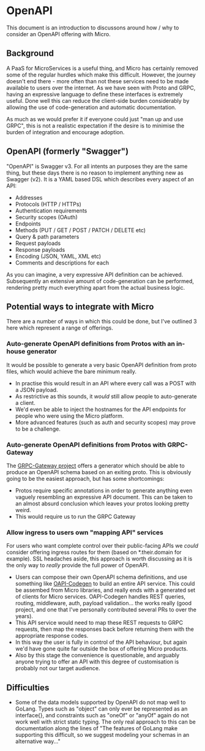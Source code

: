 OpenAPI
=======

This document is an introduction to discussons around how / why to consider an OpenAPI offering with Micro.

Background
----------

A PaaS for MicroServices is a useful thing, and Micro has certainly removed some of the regular hurdles which make this difficult. However, the journey doesn't end there - more often than not these services need to be made available to users over the internet. As we have seen with Proto and GRPC, having an expressive language to define these interfaces is extremely useful. Done well this can reduce the client-side burden considerably by allowing the use of code-generation and automatic documentation.

As much as we would prefer it if everyone could just "man up and use GRPC", this is not a realistic expectation if the desire is to minimise the burden of integration and encourage adoption.

OpenAPI (formerly "Swagger")
----------------------------

"OpenAPI" is Swagger v3. For all intents an purposes they are the same thing, but these days there is no reason to implement anything new as Swagger (v2). It is a YAML based DSL which describes every aspect of an API:

* Addresses
* Protocols (HTTP / HTTPs)
* Authentication requirements
* Security scopes (OAuth)
* Endpoints
* Methods (PUT / GET / POST / PATCH / DELETE etc)
* Query & path parameters
* Request payloads
* Response payloads
* Encoding (JSON, YAML, XML etc)
* Comments and descriptions for each

As you can imagine, a very expressive API definition can be achieved. Subsequently an extensive amount of code-generation can be performed, rendering pretty much everything apart from the actual business logic.

Potential ways to integrate with Micro
--------------------------------------

There are a number of ways in which this could be done, but I've outlined 3 here which represent a range of offerings.

### Auto-generate OpenAPI definitions from Protos with an in-house generator

It would be possible to generate a very basic OpenAPI definition from proto files, which would achieve the bare minimum really.

* In practise this would result in an API where every call was a POST with a JSON payload.
* As restrictive as this sounds, it _would_ still allow people to auto-generate a client.
* We'd even be able to inject the hostnames for the API endpoints for people who were using the Micro platform.
* More advanced features (such as auth and security scopes) may prove to be a challenge.

### Auto-generate OpenAPI definitions from Protos with GRPC-Gateway

The [GRPC-Gateway project](https://github.com/grpc-ecosystem/grpc-gateway) offers a generator which should be able to produce an OpenAPI schema based on an exiting proto. This is obviously going to be the easiest approach, but has some shortcomings:

* Protos require specific annotations in order to generate anything even vaguely resembling an expressive API document. This can be taken to an almost absurd conclusion which leaves your protos looking pretty weird.
* This would require us to run the GRPC Gateway

### Allow ingress to users own "mapping API" services

For users who want complete control over their public-facing APIs we _could_ consider offering ingress routes for them (based on *.their.domain for example). SSL headaches aside, this approach is worth discussing as it is the only way to _really_ provide the full power of OpenAPI.

* Users can compose their own OpenAPI schema definitions, and use something like [OAPI-Codegen](https://github.com/deepmap/oapi-codegen) to build an entire API service. This could be assembed from Micro libraries, and really ends with a generated set of clients for Micro services. OAPI-Codegen handles REST queries, routing, middleware, auth, payload validation... the works really (good project, and one that I've personally contributed several PRs to over the years).
* This API service would need to map these REST requests to GRPC requests, then map the responses back before returning them with the appropriate response codes.
* In this way the user is fully in control of the API behaviour, but again we'd have gone quite far outside the box of offering Micro products.
* Also by this stage the convenience is questionable, and arguably anyone trying to offer an API with this degree of customisation is probably not our target audience.


Difficulties
------------

* Some of the data models supported by OpenAPI do not map well to GoLang. Types such as "object" can only ever be represented as an interface{}, and constraints such as "oneOf" or "anyOf" again do not work well with strict static typing. The only real approach to this can be documentation along the lines of "The features of GoLang make supporting this difficult, so we suggest modeling your schemas in an alternative way..."

